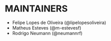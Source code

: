# MAINTAINERS

* Felipe Lopes de Oliveira (@lipelopesoliveira)
* Matheus Esteves (@m-estevesf)
* Rodrigo Neumann (@neumannrf)
